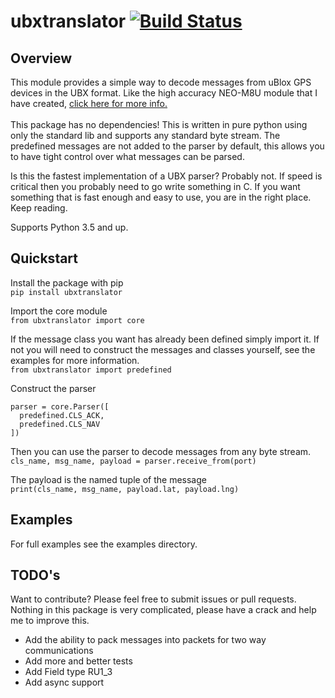 # ubxtranslator [![Build Status](https://travis-ci.org/dalymople/ubxtranslator.svg?branch=master)](https://travis-ci.org/dalymople/ubxtranslator)

## Overview
This module provides a simple way to decode messages from uBlox GPS devices in the UBX format. 
Like the high accuracy NEO-M8U module that I have created, 
<a href="https://www.tindie.com/products/dalymople/gps-dead-reckoning-board-neo-m8u-gnss">click here for more info.</a><br>
<br>
This package has no dependencies! This is written in pure python using only the standard lib and supports any
standard byte stream. The predefined messages are not added to the parser by default, this allows
you to have tight control over what messages can be parsed.

Is this the fastest implementation of a UBX parser? Probably not. If speed is critical then you 
probably need to go write something in C. If you want something that is fast enough
and easy to use, you are in the right place. Keep reading.

Supports Python 3.5 and up.


## Quickstart

Install the package with pip<br>
`pip install ubxtranslator`

Import the core module<br>
`from ubxtranslator import core`

If the message class you want has already been defined simply import it. 
If not you will need to construct the messages and classes yourself, see the examples for more information.<br>
`from ubxtranslator import predefined`

Construct the parser<br>
```
parser = core.Parser([
  predefined.CLS_ACK, 
  predefined.CLS_NAV
])
```

Then you can use the parser to decode messages from any byte stream.<br>
`cls_name, msg_name, payload = parser.receive_from(port)`

The payload is the named tuple of the message<br>
`print(cls_name, msg_name, payload.lat, payload.lng)`

## Examples
For full examples see the examples directory. 

## TODO's
Want to contribute? Please feel free to submit issues or pull requests. 
Nothing in this package is very complicated, please have a crack and help me to improve this.

- Add the ability to pack messages into packets for two way communications
- Add more and better tests
- Add Field type RU1_3
- Add async support

